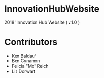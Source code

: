 # InnovationHubWebsite

2018' Innovation Hub Website ( v.1.0 ) 

# Contributors

- Ken Baldauf
- Ben Cynamon
- Felicia "Mo" Reich
- Liz Dorwart

